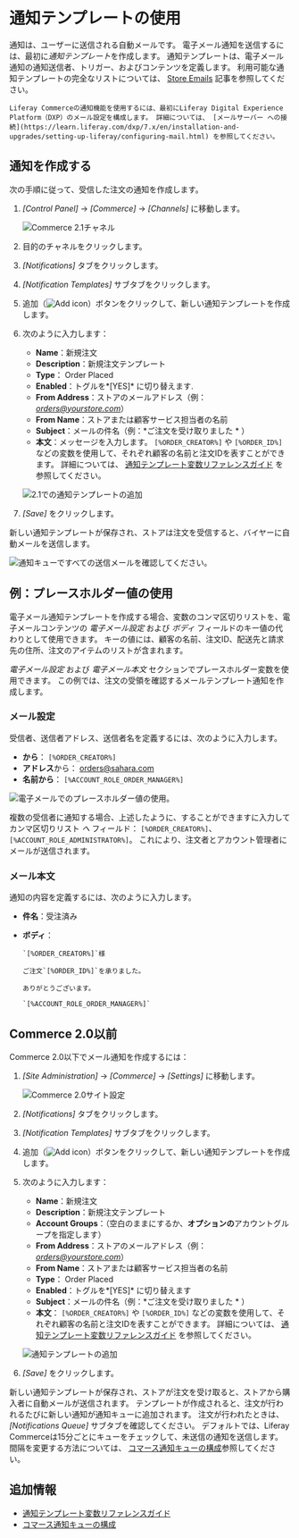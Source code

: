 # 通知テンプレートの使用

通知は、ユーザーに送信される自動メールです。 電子メール通知を送信するには、最初に*通知テンプレート*を作成します。 通知テンプレートは、電子メール通知の通知送信者、トリガー、およびコンテンツを定義します。 利用可能な通知テンプレートの完全なリストについては、 [Store Emails](./store-emails.md#notification-templates) 記事を参照してください。

```{note}
Liferay Commerceの通知機能を使用するには、最初にLiferay Digital Experience Platform（DXP）のメール設定を構成します。 詳細については、 [メールサーバー への接続](https://learn.liferay.com/dxp/7.x/en/installation-and-upgrades/setting-up-liferay/configuring-mail.html) を参照してください。
```

## 通知を作成する

次の手順に従って、受信した注文の通知を作成します。

1.  *[Control Panel]* → *[Commerce]* → *[Channels]* に移動します。

    ![Commerce 2.1チャネル](./using-notification-templates/images/03.png)

2.  目的のチャネルをクリックします。

3.  *[Notifications]* タブをクリックします。

4.  *[Notification Templates]* サブタブをクリックします。

5.  追加（![Add icon](../../images/icon-add.png)）ボタンをクリックして、新しい通知テンプレートを作成します。

6.  次のように入力します：

      - **Name**：新規注文
      - **Description**：新規注文テンプレート
      - **Type**： Order Placed
      - **Enabled**：トグルを*[YES]* に切り替えます.
      - **From Address**：ストアのメールアドレス（例： *<orders@yourstore.com>*）
      - **From Name**：ストアまたは顧客サービス担当者の名前
      - **Subject**：メールの件名（例：*ご注文を受け取りました * ）
      - **本文**：メッセージを入力します。 `[%ORDER_CREATOR%]` や `[%ORDER_ID%]` などの変数を使用して、それぞれ顧客の名前と注文IDを表すことができます。 詳細については、 [通知テンプレート変数リファレンスガイド](./notification-template-variables-reference-guide.md) を参照してください。

    ![2.1での通知テンプレートの追加](./using-notification-templates/images/02.png)

7.  *[Save]* をクリックします。

新しい通知テンプレートが保存され、ストアは注文を受信すると、バイヤーに自動メールを送信します。

![通知キューですべての送信メールを確認してください。](./using-notification-templates/images/05.png)

## 例：プレースホルダー値の使用

電子メール通知テンプレートを作成する場合、変数のコンマ区切りリストを、電子メールコンテンツの *電子メール設定* および *ボディ* フィールドのキー値の代わりとして使用できます。 キーの値には、顧客の名前、注文ID、配送先と請求先の住所、注文のアイテムのリストが含まれます。

*電子メール設定* および *電子メール本文* セクションでプレースホルダー変数を使用できます。 この例では、注文の受領を確認するメールテンプレート通知を作成します。

### メール設定

受信者、送信者アドレス、送信者名を定義するには、次のように入力します。

  - **から**： `[%ORDER_CREATOR%]`
  - **アドレス**から： <orders@sahara.com>
  - **名前から**： `[%ACCOUNT_ROLE_ORDER_MANAGER%]`

![電子メールでのプレースホルダー値の使用。](./using-notification-templates/images/06.png)

複数の受信者に通知する場合、上述したように、することができますに入力してカンマ区切りリスト *へ* フィールド： `[%ORDER_CREATOR%]`、`[%ACCOUNT_ROLE_ADMINISTRATOR%]`。 これにより、注文者とアカウント管理者にメールが送信されます。

### メール本文

通知の内容を定義するには、次のように入力します。

  - **件名**：受注済み

  - **ボディ**：
    
        `[%ORDER_CREATOR%]`様
        
        ご注文`[%ORDER_ID%]`を承りました。
        
        ありがとうございます。
        
        `[%ACCOUNT_ROLE_ORDER_MANAGER%]`

## Commerce 2.0以前

Commerce 2.0以下でメール通知を作成するには：

1.  *[Site Administration]* → *[Commerce]* → *[Settings]* に移動します。

    ![Commerce 2.0サイト設定](./using-notification-templates/images/04.png)

2.  *[Notifications]* タブをクリックします。

3.  *[Notification Templates]* サブタブをクリックします。

4.  追加（![Add icon](../../images/icon-add.png)）ボタンをクリックして、新しい通知テンプレートを作成します。

5.  次のように入力します：

      - **Name**：新規注文
      - **Description**：新規注文テンプレート
      - **Account Groups**：（空白のままにするか、**オプションの**アカウントグループを指定します）
      - **From Address**：ストアのメールアドレス（例： *<orders@yourstore.com>*）
      - **From Name**：ストアまたは顧客サービス担当者の名前
      - **Type**： Order Placed
      - **Enabled**：トグルを*[YES]* に切り替えます
      - **Subject**：メールの件名（例：*ご注文を受け取りました * ）
      - **本文**： `[%ORDER_CREATOR%]` や `[%ORDER_ID%]` などの変数を使用して、それぞれ顧客の名前と注文IDを表すことができます。 詳細については、 [通知テンプレート変数リファレンスガイド](./notification-template-variables-reference-guide.md) を参照してください。

    ![通知テンプレートの追加](./using-notification-templates/images/01.png)

6.  *[Save]* をクリックします。

新しい通知テンプレートが保存され、ストアが注文を受け取ると、ストアから購入者に自動メールが送信されます。 テンプレートが作成されると、注文が行われるたびに新しい通知が通知キューに追加されます。 注文が行われたときは、*[Notifications Queue]* サブタブを確認してください。 デフォルトでは、Liferay Commerceは15分ごとにキューをチェックして、未送信の通知を送信します。 間隔を変更する方法については、 [コマース通知キューの構成](./configuring-the-commerce-notification-queue.md)参照してください。

## 追加情報

  - [通知テンプレート変数リファレンスガイド](./notification-template-variables-reference-guide.md)
  - [コマース通知キューの構成](./configuring-the-commerce-notification-queue.md)
